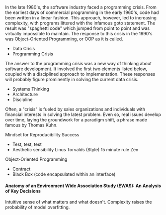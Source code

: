 
In the late 1980's, the software industry faced a programming crisis.  From the earliest days of commercial programming in the early 1960's, code had been written in a linear fashion.  This approach, however, led to increasing complexity, with programs littered with the infamous goto statement.  The result was "spaghetti code" which jumped from point to point and was virtually impossible to maintain.  The response to this crisis in the 1990's was Object-Oriented Programming, or OOP as it is called.

- Data Crisis
- Programming Crisis

The answer to the programming crisis was a new way of thinking about software development.  It involved the first two elements listed below, coupled with a disciplined approach to implementation.  These responses will probably figure prominently in solving the current data crisis.

- Systems Thinking
- Architecture
- Discipline

Often, a "crisis" is fueled by sales organizations and individuals with financial interests in solving the latest problem.  Even so, real issues develop over time, laying the groundwork for a paradigm shift, a phrase made famous by Thomas Kuhn.

Mindset for Reproducibility Success
- Test, test, test
- Aesthetic sensibility
    Linus Torvalds (Style)
    15 minute rule
    Zen

Object-Oriented Programming
- Contract
- Black Box (code encapsulated within an interface)


#### Anatomy of an Environment Wide Association Study (EWAS): An Analysis of Key Decisions

Intuitive sense of what matters and what doesn't.  Complexity raises the probability of model overfitting.
